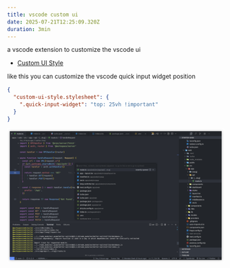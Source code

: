 ```yaml
---
title: vscode custom ui
date: 2025-07-21T12:25:09.320Z
duration: 3min
---
```


a vscode extension to customize the vscode ui

- [Custom UI Style](https://marketplace.visualstudio.com/items?itemName=subframe7536.custom-ui-style)

like this you can customize the vscode quick input widget position

```json title="settings.json"
{
  "custom-ui-style.stylesheet": {
    ".quick-input-widget": "top: 25vh !important"
  }
}
```

![vscode-custom-ui](./images/vscode-custom-ui.png)
